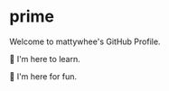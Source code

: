 # prime
Welcome to mattywhee's GitHub Profile.

:wave: I'm here to learn.

:poop: I'm here for fun.
